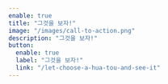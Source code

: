 ```yaml
---
enable: true
title: "그것을 보자!"
image: "/images/call-to-action.png"
description: "그것을 보자!"
button:
  enable: true
  label: "그것을 보자!"
  link: "/let-choose-a-hua-tou-and-see-it"
---
```

